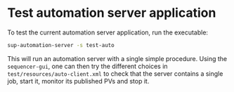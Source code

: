 # Test automation server application

To test the current automation server application, run the executable:

```bash
sup-automation-server -s test-auto
```

This will run an automation server with a single simple procedure. Using the `sequencer-gui`, one can then try the different choices in `test/resources/auto-client.xml` to check that the server contains a single job, start it, monitor its published PVs and stop it.
